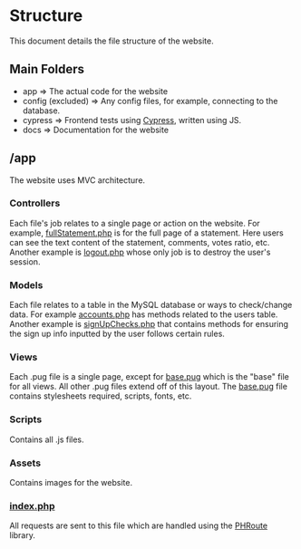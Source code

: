 # Structure
This document details the file structure of the website.

## Main Folders
- app => The actual code for the website
- config (excluded) => Any config files, for example, connecting to the database.
- cypress => Frontend tests using [Cypress](https://www.cypress.io/), written using JS.
- docs => Documentation for the website

## /app
The website uses MVC architecture.

### Controllers
Each file's job relates to a single page or action on the website. For example, [fullStatement.php](../app/controllers/fullStatement.php) is for the full page of a statement. Here users can see the text content of the statement, comments, votes ratio, etc. Another example is [logout.php](../app/controllers/logout.php) whose only job is to destroy the user's session.

### Models
Each file relates to a table in the MySQL database or ways to check/change data. For example [accounts.php](../app/models/accounts.php) has methods related to the users table. Another example is [signUpChecks.php](../app/models/signupChecks.php) that contains methods for ensuring the sign up info inputted by the user follows certain rules.

### Views
Each .pug file is a single page, except for [base.pug](../app/views/base.pug) which is the "base" file for all views. All other .pug files extend off of this layout. The [base.pug](../app/views/base.pug) file contains stylesheets required, scripts, fonts, etc.

### Scripts
Contains all .js files.

### Assets
Contains images for the website.

### [index.php](../app/index.php)
All requests are sent to this file which are handled using the [PHRoute](https://github.com/mrjgreen/phroute) library.
